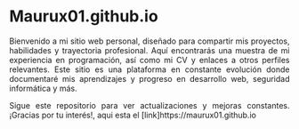 # Maurux01.github.io


<p align="justify">
Bienvenido a mi sitio web personal, diseñado para compartir mis proyectos, habilidades y trayectoria profesional. Aquí encontrarás una muestra de mi experiencia en programación, así como mi CV y enlaces a otros perfiles relevantes. Este sitio es una plataforma en constante evolución donde documentaré mis aprendizajes y progreso en desarrollo web, seguridad informática y más.
</p>

<p align="justify">
Sigue este repositorio para ver actualizaciones y mejoras constantes. ¡Gracias por tu interés!, aqui esta el [link]https://maurux01.github.io
</p>



